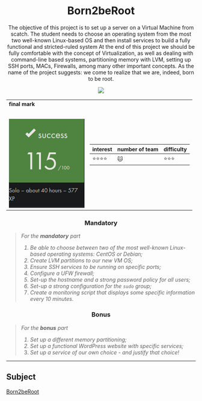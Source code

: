 <h1 align="center">
   <b font size="15" face="arial" ><br><br>Born2beRoot</font></b></h1>
   <p align="center">
  The objective of this project is to set up a server on a Virtual Machine from scatch. The student needs to choose an operating system from the most two well-known Linux-based OS and then install services to build a fully functional and stricted-ruled system
  At the end of this project we should be fully comfortable with the concept of Virtualization, as well as dealing with command-line based systems, partitioning memory with LVM, setting up SSH ports, MACs, Firewalls, among many other important concepts. As the name of the project suggests: we come to realize that we are, indeed, born to be root.
  </p>
  
  <p align="center">
  <img src="https://img.shields.io/badge/System Administration-007ACC?style=for-the-badge&logo=System Administration&logoColor=white">

  <table  align="center">
<td>
 <b face="arial" >final mark<br><br></font></b></p>
 <img src="https://github.com/xibaochat/Born2beRoot/blob/master/born2beroot.png">
 

</td>

<td>

| interest                     | number of team          | difficulty                      |
| ---------------------------- | ----------              | ----------                      |
|    :star::star::star::star: | :cat: |  :star::star::star: |

</td>
</tr>
</table>

<h3 align=center>
Mandatory
</h3>

> <i>For the <b>mandatory</b> part
> 1. Be able to choose between two of the most well-known Linux-based operating systems: CentOS or Debian;
> 2. Create LVM partitions to our new VM OS;
> 3. Ensure SSH services to be running on specific ports;
> 4. Configure a UFW firewall;
> 5. Set-up the hostname and a strong password policy for all users;
> 6. Set-up a strong configuration for the `sudo` group;
> 7. Create a monitoring script that displays some specific information every 10 minutes.</i>

<h3 align=center>
Bonus
</h3>

> <i>For the <b>bonus</b> part 
> 1. Set up a different memory partitioning;
> 2. Set up a functional WordPress website with specific services;
> 3. Set up a service of our own choice - and justify that choice!</i>

---

## Subject
[Born2beRoot](https://github.com/xibaochat/Born2beRoot/blob/master/born2berot_en.subject.pdf)
